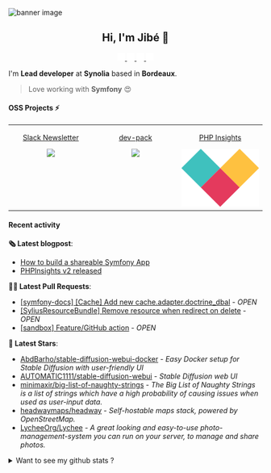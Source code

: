 ![banner image](https://images.unsplash.com/photo-1416339684178-3a239570f315?crop=entropy&amp;cs=tinysrgb&amp;fit=crop&amp;fm=jpg&amp;h=300&amp;ixid=MnwxfDB8MXxyYW5kb218MHx8cHJvZ3JhbW1pbmcsZGV2ZWxvcGVyLGRlc2lnbnx8fHx8fDE2NjM5Mzc2MDc&amp;ixlib=rb-1.2.1&amp;q=80&amp;utm_campaign=api-credit&amp;utm_medium=referral&amp;utm_source=unsplash_source&amp;w=854)

<h2 align="center">Hi, I'm Jibé 👋</h2>

<p align="center">
<a href="https://jibébarth.fr" title="Personal website"><img alt="rss" width="15px" src="https://raw.githubusercontent.com/Jibbarth/jibbarth.github.io/master/img/fa/rss-solid-100.svg" />
</a>
<a href="https://twitter.com/jibbarth" title="Twitter"><img alt="twitter" width="15px" src="https://raw.githubusercontent.com/Jibbarth/jibbarth.github.io/master/img/fa/twitter-brands-100.svg" />
</a>
<a href="https://linkedin.com/in/jibé-b-772884a3" title="Linkedin"><img alt="linkedin" width="15px" src="https://raw.githubusercontent.com/Jibbarth/jibbarth.github.io/master/img/fa/linkedin-brands-100.svg" />
</a>
<a href="https://connect.symfony.com/profile/jibbarth" title="Symfony"><img alt="symfony" width="15px" src="https://raw.githubusercontent.com/Jibbarth/jibbarth.github.io/master/img/fa/symfony-brands-100.svg" />
</a>
</p>

I'm **Lead developer** at **Synolia** based in **Bordeaux**.

> Love working with **Symfony** 😍

#### OSS Projects ⚡

<table>
  <tbody>
    <tr valign="top">
      <td width="33.333333333333%" align="center">
          <a href="https://github.com/Jibbarth/slacknewsletter">
            <p>Slack Newsletter</p>
            <img src="https://images.unsplash.com/reserve/LJIZlzHgQ7WPSh5KVTCB_Typewriter.jpg?crop=entropy&amp;cs=tinysrgb&amp;fit=crop&amp;fm=jpg&amp;h=150&amp;ixid=MnwxfDB8MXxyYW5kb218MHx8U2xhY2sgTmV3c2xldHRlcixwcm9ncmFtbWluZ3x8fHx8fDE2NjM5Mzc2MDg&amp;ixlib=rb-1.2.1&amp;q=80&amp;utm_campaign=api-credit&amp;utm_medium=referral&amp;utm_source=unsplash_source&amp;w=200" />
          </a>
      </td>
      <td width="33.333333333333%" align="center">
          <a href="https://github.com/Jibbarth/dev-pack">
            <p>dev-pack</p>
            <img src="https://images.unsplash.com/photo-1546146830-2cca9512c68e?ixlib=rb-1.2.1&amp;ixid=eyJhcHBfaWQiOjEyMDd9&amp;auto=format&amp;fit=crop&amp;w=200&amp;h=150" />
          </a>
      </td>
      <td width="33.333333333333%" align="center">
          <a href="https://phpinsights.com">
            <p>PHP Insights</p>
            <img src="https://raw.githubusercontent.com/nunomaduro/phpinsights/v1.14.0/art/heart.png" />
          </a>
      </td>
    </tr>
  </tbody>
</table>



#### Recent activity

**🗞 Latest blogpost**:

* [How to build a shareable Symfony App](https://jibébarth.fr/post/build-shareable-symfony-app)
* [PHPInsights v2 released](https://jibébarth.fr/post/phpinsights-v2-released)

**👨‍💻 Latest Pull Requests**:

* [[symfony-docs] [Cache] Add new cache.adapter.doctrine_dbal](https://github.com/symfony/symfony-docs/pull/16502) - _OPEN_
* [[SyliusResourceBundle] Remove resource when redirect on delete](https://github.com/Sylius/SyliusResourceBundle/pull/364) - _OPEN_
* [[sandbox] Feature/GitHub action](https://github.com/Jibbarth/sandbox/pull/2) - _OPEN_

**🌟 Latest Stars**:

* [AbdBarho/stable-diffusion-webui-docker](https://github.com/AbdBarho/stable-diffusion-webui-docker)  - _Easy Docker setup for Stable Diffusion with user-friendly UI_
* [AUTOMATIC1111/stable-diffusion-webui](https://github.com/AUTOMATIC1111/stable-diffusion-webui)  - _Stable Diffusion web UI_
* [minimaxir/big-list-of-naughty-strings](https://github.com/minimaxir/big-list-of-naughty-strings)  - _The Big List of Naughty Strings is a list of strings which have a high probability of causing issues when used as user-input data._
* [headwaymaps/headway](https://github.com/headwaymaps/headway)  - _Self-hostable maps stack, powered by OpenStreetMap._
* [LycheeOrg/Lychee](https://github.com/LycheeOrg/Lychee)  - _A great looking and easy-to-use photo-management-system you can run on your server, to manage and share photos._

<details>
<summary> Want to see my github stats ? </summary>

![Github stats](https://github-readme-stats.vercel.app/api?username=Jibbarth&&show_icons=true)
</details>
